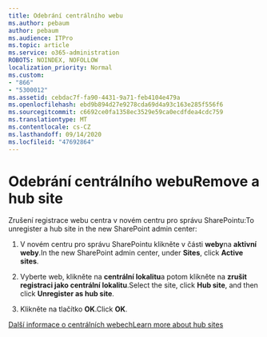 ```yaml
---
title: Odebrání centrálního webu
ms.author: pebaum
author: pebaum
ms.audience: ITPro
ms.topic: article
ms.service: o365-administration
ROBOTS: NOINDEX, NOFOLLOW
localization_priority: Normal
ms.custom:
- "866"
- "5300012"
ms.assetid: cebdac7f-fa90-4431-9a71-feb4104e479a
ms.openlocfilehash: ebd9b894d27e9278cda69d4a93c163e285f556f6
ms.sourcegitcommit: c6692ce0fa1358ec3529e59ca0ecdfdea4cdc759
ms.translationtype: MT
ms.contentlocale: cs-CZ
ms.lasthandoff: 09/14/2020
ms.locfileid: "47692864"
---
```

# <a name="remove-a-hub-site"></a><span data-ttu-id="92cb2-102">Odebrání centrálního webu</span><span class="sxs-lookup"><span data-stu-id="92cb2-102">Remove a hub site</span></span>

<span data-ttu-id="92cb2-103">Zrušení registrace webu centra v novém centru pro správu SharePointu:</span><span class="sxs-lookup"><span data-stu-id="92cb2-103">To unregister a hub site in the new SharePoint admin center:</span></span>
  
1. <span data-ttu-id="92cb2-104">V novém centru pro správu SharePointu klikněte v části **weby**na **aktivní weby**.</span><span class="sxs-lookup"><span data-stu-id="92cb2-104">In the new SharePoint admin center, under **Sites**, click **Active sites**.</span></span>

2. <span data-ttu-id="92cb2-105">Vyberte web, klikněte na **centrální lokalitu**a potom klikněte na **zrušit registraci jako centrální lokalitu**.</span><span class="sxs-lookup"><span data-stu-id="92cb2-105">Select the site, click **Hub site**, and then click **Unregister as hub site**.</span></span>

3. <span data-ttu-id="92cb2-106">Klikněte na tlačítko **OK**.</span><span class="sxs-lookup"><span data-stu-id="92cb2-106">Click **OK**.</span></span>

[<span data-ttu-id="92cb2-107">Další informace o centrálních webech</span><span class="sxs-lookup"><span data-stu-id="92cb2-107">Learn more about hub sites</span></span>](https://support.office.com/article/what-is-a-sharepoint-hub-site-fe26ae84-14b7-45b6-a6d1-948b3966427f)
  